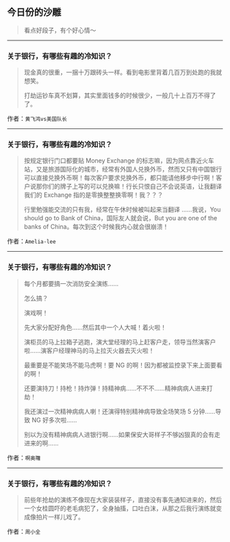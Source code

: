 ## 今日份的沙雕

> 看点好段子，有个好心情～


 
---

### 关于银行，有哪些有趣的冷知识？

> 现金真的很重，一捆十万跟砖头一样。看到电影里背着几百万到处跑的我就想笑。
> 
> 打劫运钞车真不划算，其实里面钱多的时候很少，一般几十上百万不得了了。


作者：`黄飞鸿vs美国队长`

---

### 关于银行，有哪些有趣的冷知识？

> 按规定银行门口都要贴 Money Exchange 的标志嘛，因为网点靠近火车站，又是旅游国际化的城市，经常有外国人兑换外币，然而又只有中国银行可以直接兑换外币啊！每次客户要求兑换外币，都只能请他移步中行啊！客户说那你们的牌子上写的可以兑换嘛！行长只恨自己不会说英语，让我翻译我们的 Exchange 指的是零换整整换零啊！我？？？
> 
> 行里勉强能交流的只有我，经常在午休时候被叫起来当翻译 ……我说，You should go to Bank of China，国际友人就会说，But you are one of the banks of China。每次到这个时候我内心就会很崩溃！


作者：`Amelia-lee`

---

### 关于银行，有哪些有趣的冷知识？

> 每个月都要搞一次消防安全演练……
> 
> 怎么搞？
> 
> 演戏啊！
> 
> 先大家分配好角色……然后其中一个人大喊！着火啦！
> 
> 演柜员的马上拉箱子逃跑，演大堂经理的马上赶客户走，领导当然演客户啦……演客户经理神马的马上拉灭火器去灭火啦！
> 
> 最重要是不能笑场不能马虎啊！要 NG 的啊！因为都被监控录下来上面要看的啊！
> 
> 还要演持刀！持枪！持炸弹！持精神病……不不不……精神病病人进来打劫！
> 
> 我还演过一次精神病病人喇！还演得特别精神病导致全场笑场 5 分钟……导致 NG 好多次啦……
> 
> 别以为没有精神病病人进银行啊……如果保安大哥样子不够凶狠真的会有走进来的啊……


作者：`啊奥囖`

---

### 关于银行，有哪些有趣的冷知识？

> 前些年抢劫的演练不像现在大家装装样子，直接没有事先通知进来的，然后一个女桂圆吓的老毛病犯了，全身抽搐，口吐白沫，从那之后我行演练就变成像拍片一样儿戏了。


作者：`周小全`